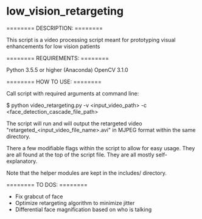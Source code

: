 # low_vision_retargeting

======== DESCRIPTION: ========

This script is a video processing script meant for prototyping visual enhancements for
low vision patients

======== REQUIREMENTS: ========

Python 3.5.5 or higher (Anaconda)
OpenCV 3.1.0

======== HOW TO USE: ========

Call script with required arguments at command line:

$ python video_retargeting.py -v <input_video_path> -c <face_detection_cascade_file_path>

The script will run and will output the retargeted video
"retargeted_<input_video_file_name>.avi" in MJPEG format within the same directory.

There a few modifiable flags within the script to allow for easy usage. They are all 
found at the top of the script file. They are all mostly self-explanatory.

Note that the helper modules are kept in the includes/ directory.

======== TO DOS: ========

- Fix grabcut of face
- Optimize retargeting algorithm to minimize jitter
- Differential face magnification based on who is talking
